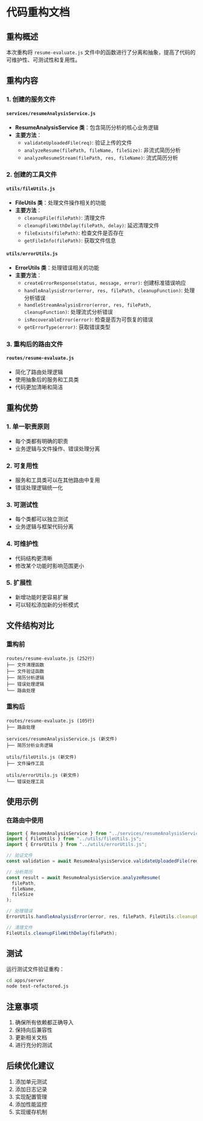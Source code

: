 # 代码重构文档

## 重构概述

本次重构将 `resume-evaluate.js` 文件中的函数进行了分离和抽象，提高了代码的可维护性、可测试性和复用性。

## 重构内容

### 1. 创建的服务文件

#### `services/resumeAnalysisService.js`

- **ResumeAnalysisService 类**：包含简历分析的核心业务逻辑
- **主要方法**：
  - `validateUploadedFile(req)`: 验证上传的文件
  - `analyzeResume(filePath, fileName, fileSize)`: 非流式简历分析
  - `analyzeResumeStream(filePath, res, fileName)`: 流式简历分析

### 2. 创建的工具文件

#### `utils/fileUtils.js`

- **FileUtils 类**：处理文件操作相关的功能
- **主要方法**：
  - `cleanupFile(filePath)`: 清理文件
  - `cleanupFileWithDelay(filePath, delay)`: 延迟清理文件
  - `fileExists(filePath)`: 检查文件是否存在
  - `getFileInfo(filePath)`: 获取文件信息

#### `utils/errorUtils.js`

- **ErrorUtils 类**：处理错误相关的功能
- **主要方法**：
  - `createErrorResponse(status, message, error)`: 创建标准错误响应
  - `handleAnalysisError(error, res, filePath, cleanupFunction)`: 处理分析错误
  - `handleStreamAnalysisError(error, res, filePath, cleanupFunction)`: 处理流式分析错误
  - `isRecoverableError(error)`: 检查是否为可恢复的错误
  - `getErrorType(error)`: 获取错误类型

### 3. 重构后的路由文件

#### `routes/resume-evaluate.js`

- 简化了路由处理逻辑
- 使用抽象后的服务和工具类
- 代码更加清晰和简洁

## 重构优势

### 1. 单一职责原则

- 每个类都有明确的职责
- 业务逻辑与文件操作、错误处理分离

### 2. 可复用性

- 服务和工具类可以在其他路由中复用
- 错误处理逻辑统一化

### 3. 可测试性

- 每个类都可以独立测试
- 业务逻辑与框架代码分离

### 4. 可维护性

- 代码结构更清晰
- 修改某个功能时影响范围更小

### 5. 扩展性

- 新增功能时更容易扩展
- 可以轻松添加新的分析模式

## 文件结构对比

### 重构前

```
routes/resume-evaluate.js (252行)
├── 文件清理函数
├── 文件验证函数
├── 简历分析逻辑
├── 错误处理逻辑
└── 路由处理
```

### 重构后

```
routes/resume-evaluate.js (105行)
├── 路由处理

services/resumeAnalysisService.js (新文件)
├── 简历分析业务逻辑

utils/fileUtils.js (新文件)
├── 文件操作工具

utils/errorUtils.js (新文件)
└── 错误处理工具
```

## 使用示例

### 在路由中使用

```javascript
import { ResumeAnalysisService } from "../services/resumeAnalysisService.js";
import { FileUtils } from "../utils/fileUtils.js";
import { ErrorUtils } from "../utils/errorUtils.js";

// 验证文件
const validation = await ResumeAnalysisService.validateUploadedFile(req);

// 分析简历
const result = await ResumeAnalysisService.analyzeResume(
  filePath,
  fileName,
  fileSize
);

// 处理错误
ErrorUtils.handleAnalysisError(error, res, filePath, FileUtils.cleanupFile);

// 清理文件
FileUtils.cleanupFileWithDelay(filePath);
```

## 测试

运行测试文件验证重构：

```bash
cd apps/server
node test-refactored.js
```

## 注意事项

1. 确保所有依赖都正确导入
2. 保持向后兼容性
3. 更新相关文档
4. 进行充分的测试

## 后续优化建议

1. 添加单元测试
2. 添加日志记录
3. 实现配置管理
4. 添加性能监控
5. 实现缓存机制
